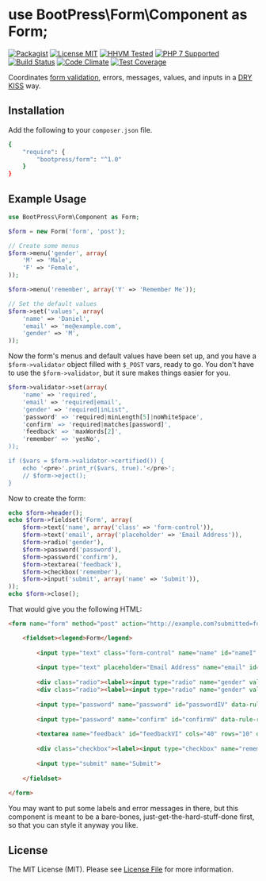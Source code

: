 # use BootPress\Form\Component as Form;

[![Packagist][badge-version]][link-packagist]
[![License MIT][badge-license]](LICENSE.md)
[![HHVM Tested][badge-hhvm]][link-travis]
[![PHP 7 Supported][badge-php]][link-travis]
[![Build Status][badge-travis]][link-travis]
[![Code Climate][badge-code-climate]][link-code-climate]
[![Test Coverage][badge-coverage]][link-coverage]

Coordinates [form validation](https://packagist.org/packages/bootpress/validator), errors, messages, values, and inputs in a [DRY](http://en.wikipedia.org/wiki/Don%27t_repeat_yourself) [KISS](http://en.wikipedia.org/wiki/Keep_it_simple_stupid) way.

## Installation

Add the following to your ``composer.json`` file.

``` bash
{
    "require": {
        "bootpress/form": "^1.0"
    }
}
```

## Example Usage

```php
use BootPress\Form\Component as Form;

$form = new Form('form', 'post');

// Create some menus
$form->menu('gender', array(
    'M' => 'Male',
    'F' => 'Female',
));

$form->menu('remember', array('Y' => 'Remember Me'));

// Set the default values
$form->set('values', array(
    'name' => 'Daniel',
    'email' => 'me@example.com',
    'gender' => 'M',
));
```

Now the form's menus and default values have been set up, and you have a ``$form->validator`` object filled with ``$_POST`` vars, ready to go.  You don't have to use the ``$form->validator``, but it sure makes things easier for you.

```php
$form->validator->set(array(
    'name' => 'required',
    'email' => 'required|email',
    'gender' => 'required|inList",
    'password' => 'required|minLength[5]|noWhiteSpace',
    'confirm' => 'required|matches[password]',
    'feedback' => 'maxWords[2]',
    'remember' => 'yesNo',
));

if ($vars = $form->validator->certified()) {
    echo '<pre>'.print_r($vars, true).'</pre>';
    // $form->eject();
}
```

Now to create the form:

```php
echo $form->header();
echo $form->fieldset('Form', array(
    $form->text('name', array('class' => 'form-control')),
    $form->text('email', array('placeholder' => 'Email Address')),
    $form->radio('gender'),
    $form->password('password'),
    $form->password('confirm'),
    $form->textarea('feedback'),
    $form->checkbox('remember'),
    $form->input('submit', array('name' => 'Submit')),
));
echo $form->close();
```

That would give you the following HTML:

```html
<form name="form" method="post" action="http://example.com?submitted=form" accept-charset="utf-8" autocomplete="off">

    <fieldset><legend>Form</legend>
    
        <input type="text" class="form-control" name="name" id="nameI" value="Daniel" data-rule-required="true">
        
        <input type="text" placeholder="Email Address" name="email" id="emailII" value="me@example.com" data-rule-required="true" data-rule-email="true">
        
        <div class="radio"><label><input type="radio" name="gender" value="M" checked="checked" data-rule-required="true" data-rule-inList="M,F"> Male</label></div>
        <div class="radio"><label><input type="radio" name="gender" value="F"> Female</label></div>
        
        <input type="password" name="password" id="passwordIV" data-rule-required="true" data-rule-minlength="5" data-rule-nowhitespace="true">
        
        <input type="password" name="confirm" id="confirmV" data-rule-required="true">
        
        <textarea name="feedback" id="feedbackVI" cols="40" rows="10" data-rule-maxWords="2"></textarea>
        
        <div class="checkbox"><label><input type="checkbox" name="remember" value="Y"> Remember Me</label></div>
        
        <input type="submit" name="Submit">
        
    </fieldset>
    
</form>
```

You may want to put some labels and error messages in there, but this component is meant to be a bare-bones, just-get-the-hard-stuff-done first, so that you can style it anyway you like.

## License

The MIT License (MIT). Please see [License File](LICENSE.md) for more information.

[badge-version]: https://img.shields.io/packagist/v/bootpress/form.svg?style=flat-square&label=Packagist
[badge-license]: https://img.shields.io/badge/License-MIT-blue.svg?style=flat-square
[badge-hhvm]: https://img.shields.io/badge/HHVM-Tested-8892bf.svg?style=flat-square
[badge-php]: https://img.shields.io/badge/PHP%207-Supported-8892bf.svg?style=flat-square
[badge-travis]: https://img.shields.io/travis/Kylob/Form/master.svg?style=flat-square
[badge-code-climate]: https://img.shields.io/codeclimate/github/Kylob/Form.svg?style=flat-square
[badge-coverage]: https://img.shields.io/codeclimate/coverage/github/Kylob/Form.svg?style=flat-square

[link-packagist]: https://packagist.org/packages/bootpress/form
[link-travis]: https://travis-ci.org/Kylob/Form
[link-code-climate]: https://codeclimate.com/github/Kylob/Form
[link-coverage]: https://codeclimate.com/github/Kylob/Form/coverage
